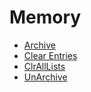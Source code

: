 # Memory

 * <a href="../tokens/Archive.md">Archive </a>
 * <a href="../tokens/Clear Entries.md">Clear Entries</a>
 * <a href="../tokens/ClrAllLists.md">ClrAllLists</a>
 * <a href="../tokens/UnArchive.md">UnArchive </a>

